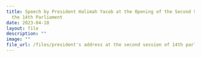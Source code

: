 ```yaml
---
title: Speech by President Halimah Yacob at the Opening of the Second Session of
  the 14th Parliament
date: 2023-04-10
layout: file
description: ""
image: ""
file_url: /files/president's address at the second session of 14th parliament.pdf
---
```

